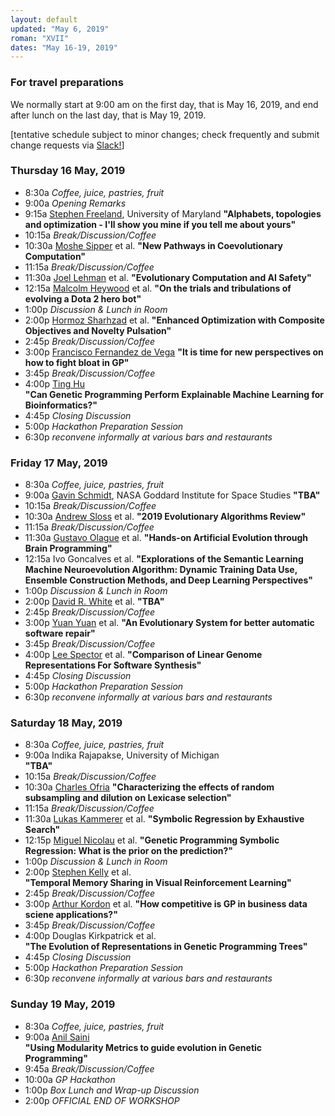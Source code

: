 ```yaml
---
layout: default
updated: "May 6, 2019"
roman: "XVII"
dates: "May 16-19, 2019"
---
```



### For travel preparations

We normally start at 9:00 am on the first day, that is May 16, 2019,
and end after lunch on the last day, that is May 19, 2019. 

[tentative schedule subject to minor changes; check frequently and submit change requests via [Slack!](https://gptp-workshops.slack.com)]

### Thursday 16 May, 2019
- 8:30a _Coffee, juice, pastries, fruit_
- 9:00a _Opening Remarks_
- 9:15a [Stephen Freeland](https://www.linkedin.com/in/stephen-freeland/), University of Maryland
**"Alphabets, topologies and optimization - I'll show you mine if you tell me about yours"**
- 10:15a _Break/Discussion/Coffee_
- 10:30a [Moshe Sipper](http://www.moshesipper.com/) et al. 
**"New Pathways in Coevolutionary Computation"**
- 11:15a _Break/Discussion/Coffee_
- 11:30a [Joel Lehman](http://joellehman.com/) et al. 
**"Evolutionary Computation and AI Safety"**
- 12:15a [Malcolm Heywood](https://web.cs.dal.ca/~mheywood/) et al. 
**"On the trials and tribulations of evolving a Dota 2 hero bot"**
- 1:00p _Discussion & Lunch in Room_
- 2:00p [Hormoz Sharhzad](https://www.linkedin.com/in/hormozshahrzad/) et al.
**"Enhanced Optimization with Composite Objectives and Novelty Pulsation"**
- 2:45p _Break/Discussion/Coffee_
- 3:00p [Francisco Fernandez de Vega](https://www.researchgate.net/profile/Francisco_Vega3)
**"It is time for new perspectives on how to fight bloat in GP"**
- 3:45p _Break/Discussion/Coffee_
- 4:00p [Ting Hu](https://sites.google.com/site/tinghushomepage/)  
**"Can Genetic Programming Perform Explainable Machine Learning for Bioinformatics?"**
- 4:45p _Closing Discussion_
- 5:00p _Hackathon Preparation Session_
- 6:30p _reconvene informally at various bars and restaurants_

### Friday 17 May, 2019
- 8:30a _Coffee, juice, pastries, fruit_
- 9:00a [Gavin Schmidt](https://en.wikipedia.org/wiki/Gavin_Schmidt), NASA Goddard Institute for Space Studies 
**"TBA"**
- 10:15a _Break/Discussion/Coffee_
- 10:30a [Andrew Sloss](https://www.linkedin.com/in/asloss/) et al.
**"2019 Evolutionary Algorithms Review"**
- 11:15a _Break/Discussion/Coffee_
- 11:30a [Gustavo Olague](http://evovision.cicese.mx/) et al. 
**"Hands-on Artificial Evolution through Brain Programming"**
- 12:15a Ivo Goncalves et al. 
**"Explorations of the Semantic Learning Machine Neuroevolution Algorithm: Dynamic Training Data Use, Ensemble Construction Methods, and Deep Learning Perspectives"**
- 1:00p _Discussion & Lunch in Room_
- 2:00p [David R. White](http://www.davidrwhite.co.uk/) et al.
**"TBA"**
- 2:45p _Break/Discussion/Coffee_
- 3:00p [Yuan Yuan](https://www.researchgate.net/profile/Yuan_Yuan73) et al.
**"An Evolutionary System for better automatic software repair"**
- 3:45p _Break/Discussion/Coffee_
- 4:00p [Lee Spector](http://faculty.hampshire.edu/lspector/) et al. 
**"Comparison of Linear Genome Representations For Software Synthesis"**
- 4:45p _Closing Discussion_
- 5:00p _Hackathon Preparation Session_
- 6:30p _reconvene informally at various bars and restaurants_


### Saturday 18 May, 2019
- 8:30a _Coffee, juice, pastries, fruit_
- 9:00a Indika Rajapakse, University of Michigan  
**"TBA"**
- 10:15a _Break/Discussion/Coffee_
- 10:30a [Charles Ofria](https://www.egr.msu.edu/people/profile/ofria) 
**"Characterizing the effects of random subsampling and dilution on Lexicase selection"**
- 11:15a _Break/Discussion/Coffee_
- 11:30a [Lukas Kammerer](https://heal.heuristiclab.com/team/kammerer) et al.
**"Symbolic Regression by Exhaustive Search"**
- 12:15p [Miguel Nicolau](https://people.ucd.ie/miguel.nicolau) et al.
**"Genetic Programming Symbolic Regression: What is the prior on the prediction?"**
- 1:00p _Discussion & Lunch in Room_
- 2:00p [Stephen Kelly](http://stephenkelly.ca/?q=node/29) et al.  
**"Temporal Memory Sharing in Visual Reinforcement Learning"**
- 2:45p _Break/Discussion/Coffee_
- 3:00p [Arthur Kordon](https://www.linkedin.com/in/arthur-kordon-a86980/) et al.
**"How competitive is GP in business data sciene applications?"**
- 3:45p _Break/Discussion/Coffee_
- 4:00p Douglas Kirkpatrick et al.  
**"The Evolution of Representations in Genetic Programming Trees"**
- 4:45p _Closing Discussion_
- 5:00p _Hackathon Preparation Session_
- 6:30p _reconvene informally at various bars and restaurants_

### Sunday 19 May, 2019
- 8:30a _Coffee, juice, pastries, fruit_
- 9:00a [Anil Saini](https://www.linkedin.com/in/anil-k-saini/)  
**"Using Modularity Metrics to guide evolution in Genetic Programming"**
- 9:45a _Break/Discussion/Coffee_
- 10:00a _GP Hackathon_
- 1:00p _Box Lunch and Wrap-up Discussion_
- 2:00p *OFFICIAL END OF WORKSHOP*


